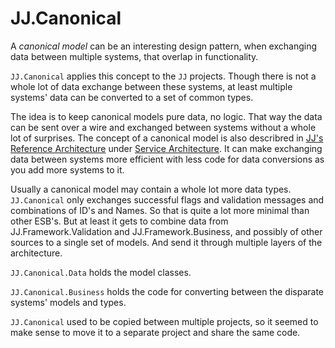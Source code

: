 JJ.Canonical
============

A *canonical model* can be an interesting design pattern, when exchanging data between multiple systems, that overlap in functionality.

`JJ.Canonical` applies this concept to the `JJ` projects. Though there is not a whole lot of data exchange between these systems, at least multiple systems' data can be converted to a set of common types.

The idea is to keep canonical models pure data, no logic. That way the data can be sent over a wire and exchanged between systems without a whole lot of surprises. The concept of a canonical model is also describred in [JJ's Reference Architecture](https://github.com/jjvanzon/JJs-Reference-Architecture) under [Service Architecture](https://github.com/jjvanzon/JJs-Reference-Architecture/blob/master/Service%20Architecture.docx). It can make exchanging data between systems more efficient with less code for data conversions as you add more systems to it.

Usually a canonical model may contain a whole lot more data types. `JJ.Canonical` only exchanges successful flags and validation messages and combinations of ID's and Names. So that is quite a lot more minimal than other ESB's. But at least it gets to combine data from JJ.Framework.Validation and JJ.Framework.Business, and possibly of other sources to a single set of models. And send it through multiple layers of the architecture.

`JJ.Canonical.Data` holds the model classes.

`JJ.Canonical.Business` holds the code for converting between the disparate systems' models and types.

`JJ.Canonical` used to be copied between multiple projects, so it seemed to make sense to move it to a separate project and share the same code.